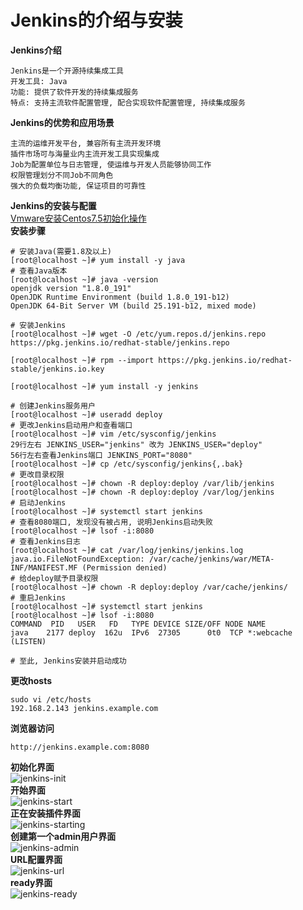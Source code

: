 # Jenkins的介绍与安装
**Jenkins介绍**
```
Jenkins是一个开源持续集成工具
开发工具: Java
功能: 提供了软件开发的持续集成服务
特点: 支持主流软件配置管理, 配合实现软件配置管理, 持续集成服务
```

**Jenkins的优势和应用场景**
```
主流的运维开发平台, 兼容所有主流开发环境
插件市场可与海量业内主流开发工具实现集成
Job为配置单位与日志管理, 使运维与开发人员能够协同工作
权限管理划分不同Job不同角色
强大的负载均衡功能, 保证项目的可靠性
```

**Jenkins的安装与配置**  
[Vmware安装Centos7.5初始化操作](https://github.com/duiying/note/blob/master/note_018)  
**安装步骤**
```
# 安装Java(需要1.8及以上)
[root@localhost ~]# yum install -y java
# 查看Java版本
[root@localhost ~]# java -version
openjdk version "1.8.0_191"
OpenJDK Runtime Environment (build 1.8.0_191-b12)
OpenJDK 64-Bit Server VM (build 25.191-b12, mixed mode)

# 安装Jenkins
[root@localhost ~]# wget -O /etc/yum.repos.d/jenkins.repo https://pkg.jenkins.io/redhat-stable/jenkins.repo

[root@localhost ~]# rpm --import https://pkg.jenkins.io/redhat-stable/jenkins.io.key

[root@localhost ~]# yum install -y jenkins

# 创建Jenkins服务用户
[root@localhost ~]# useradd deploy
# 更改Jenkins启动用户和查看端口
[root@localhost ~]# vim /etc/sysconfig/jenkins
29行左右 JENKINS_USER="jenkins" 改为 JENKINS_USER="deploy"
56行左右查看Jenkins端口 JENKINS_PORT="8080"
[root@localhost ~]# cp /etc/sysconfig/jenkins{,.bak}
# 更改目录权限
[root@localhost ~]# chown -R deploy:deploy /var/lib/jenkins
[root@localhost ~]# chown -R deploy:deploy /var/log/jenkins
# 启动Jenkins
[root@localhost ~]# systemctl start jenkins
# 查看8080端口, 发现没有被占用, 说明Jenkins启动失败
[root@localhost ~]# lsof -i:8080
# 查看Jenkins日志
[root@localhost ~]# cat /var/log/jenkins/jenkins.log
java.io.FileNotFoundException: /var/cache/jenkins/war/META-INF/MANIFEST.MF (Permission denied)
# 给deploy赋予目录权限
[root@localhost ~]# chown -R deploy:deploy /var/cache/jenkins/
# 重启Jenkins
[root@localhost ~]# systemctl start jenkins
[root@localhost ~]# lsof -i:8080
COMMAND  PID   USER   FD   TYPE DEVICE SIZE/OFF NODE NAME
java    2177 deploy  162u  IPv6  27305      0t0  TCP *:webcache (LISTEN)

# 至此, Jenkins安装并启动成功
```

**更改hosts**  
```
sudo vi /etc/hosts
192.168.2.143 jenkins.example.com
```
**浏览器访问**  
```
http://jenkins.example.com:8080
```

**初始化界面**  
![jenkins-init](https://raw.githubusercontent.com/duiying/note/master/img/jenkins-init.png)  
**开始界面**  
![jenkins-start](https://raw.githubusercontent.com/duiying/note/master/img/jenkins-start.png)  
**正在安装插件界面**  
![jenkins-starting](https://raw.githubusercontent.com/duiying/note/master/img/jenkins-starting.png)  
**创建第一个admin用户界面**  
![jenkins-admin](https://raw.githubusercontent.com/duiying/note/master/img/jenkins-admin.png)  
**URL配置界面**  
![jenkins-url](https://raw.githubusercontent.com/duiying/note/master/img/jenkins-url.png)  
**ready界面**  
![jenkins-ready](https://raw.githubusercontent.com/duiying/note/master/img/jenkins-ready.png)  
